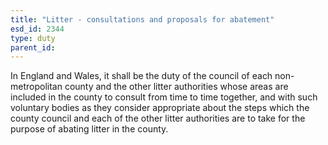 ```yaml
---
title: "Litter - consultations and proposals for abatement"
esd_id: 2344
type: duty
parent_id:  
---
```


In England and Wales, it shall be the duty of the council of each non-metropolitan county and the other litter authorities whose areas are included in the county to consult from time to time together, and with such voluntary bodies as they consider appropriate about the steps which the county council and each of the other litter authorities are to take for the purpose of abating litter in the county.   

